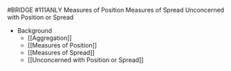 #BRIDGE #111ANLY 
Measures of Position
Measures of Spread
Unconcerned with Position or Spread

* Background
	* [[Aggregation]]
	* [[Measures of Position]]
	* [[Measures of Spread]]
	* [[Unconcerned with Position or Spread]]